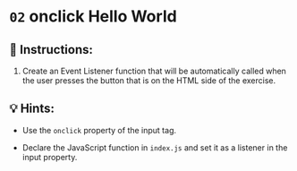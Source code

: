# `02` onclick Hello World

## 📝 Instructions:

1. Create an Event Listener function that will be automatically called when the user presses the button that is on the HTML side of the exercise.

## 💡 Hints: 

- Use the `onclick` property of the input tag.

- Declare the JavaScript function in `index.js` and set it as a listener in the input property.
